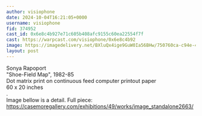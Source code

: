 ```yaml
---
author: visiophone
date: 2024-10-04T16:21:05+0000
username: visiophone
fid: 374952
cast_id: 0x6e8c4b927e71c605b408afc9155c60ea22554f7f
cast: https://warpcast.com/visiophone/0x6e8c4b92
image: https://imagedelivery.net/BXluQx4ige9GuW0Ia56BHw/750760ca-c94e-41cf-22b2-f73c10d92b00/original
layout: post
---
```

Sonya Rapoport  
"Shoe-Field Map", 1982-85  
Dot matrix print on continuous feed computer printout paper  
60 x 20 inches  
.  
Image bellow is a detail. Full piece:  
https://casemoregallery.com/exhibitions/49/works/image_standalone2663/  

<img src='https://imagedelivery.net/BXluQx4ige9GuW0Ia56BHw/750760ca-c94e-41cf-22b2-f73c10d92b00/original' alt='' referrerpolicy='no-referrer'/>